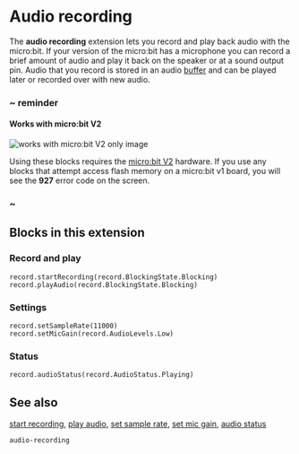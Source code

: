 # Audio recording

The **audio recording** extension lets you record and play back audio with the micro:bit. If your version of the micro:bit has a microphone you can record a brief amount of audio and play it back on the speaker or at a sound output pin. Audio that you record is stored in an audio [buffer](/types/buffer) and can be played later or recorded over with new audio.

### ~ reminder

#### Works with micro:bit V2

![works with micro:bit V2 only image](/static/v2/v2-only.png)

Using these blocks requires the [micro:bit V2](/device/v2) hardware. If you use any blocks that attempt access flash memory on a micro:bit v1 board, you will see the **927** error code on the screen.

### ~

## Blocks in this extension

### Record and play

```cards
record.startRecording(record.BlockingState.Blocking)
record.playAudio(record.BlockingState.Blocking)
```

### Settings

```cards
record.setSampleRate(11000)
record.setMicGain(record.AudioLevels.Low)
```

### Status

```cards
record.audioStatus(record.AudioStatus.Playing)
```

## See also

[start recording](/reference/record/start-recording),
[play audio](/reference/record/play-audio),
[set sample rate](/reference/record/set-sample-rate),
[set mic gain](/reference/record/set-mic-gain),
[audio status](/reference/record/audio-status)

```package
audio-recording
```